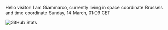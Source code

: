 Hello visitor! I am Giammarco, currently living in space coordinate Brussels and time coordinate Sunday, 14 March, 01:09 CET

![GitHub Stats](https://github-readme-stats.vercel.app/api?username=grcasanova)
